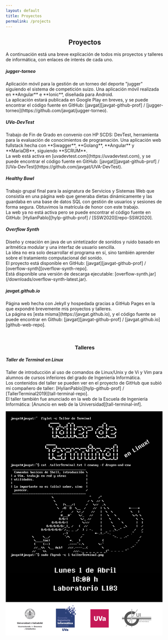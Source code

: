 ```yaml
---
layout: default
title: Proyectos
permalink: /projects
---
```

<h2 align="center">Proyectos</h2>

A continuación está una breve explicación de todos mis proyectos y talleres de informática, con enlaces de interés de cada uno.

<div class="card m-2" >
  <div class="card-body">
    <h5 class="card-title">jugger-torneo</h5>
    <p class="card-text" markdown="1">
Aplicación móvil para la gestión de un torneo del deporte "jugger" siguiendo el sistema de competición suizo.
Una aplicación móvil realizada en **Angular** e **Ionic**, diseñada para Android.
<br/>
La aplicación estará publicada en Google Play en breves, y se puede encontrar el código fuente en GitHub:
[javgat][javgat-github-prof] / [jugger-torneo](https://github.com/javgat/jugger-torneo).
    </p>
  </div>
</div>

<div class="card m-2" >
  <div class="card-body">
    <h5 class="card-title">UVa-DevTest</h5>
    <p class="card-text" markdown="1">
Trabajo de Fin de Grado en convenio con HP SCDS: DevTest, herramienta para la evaluación de conocimientos de programación.
Una aplicación web fullstack hecha con **Swagger**, **Golang**, **Angular** y **MariaDB**, siguiendo **SCRUM**.
<br/>
La web está activa en [uvadevtest.com](https://uvadevtest.com), y se puede encontrar el código fuente en GitHub:
[javgat][javgat-github-prof] / [UVa-DevTest](https://github.com/javgat/UVA-DevTest).
    </p>
  </div>
</div>

<div class="card m-2" >
  <div class="card-body">
    <h5 class="card-title">Healthy Bowl</h5>
    <p class="card-text" markdown="1">
Trabajo grupal final para la asignatura de Servicios y Sistemas Web
que consistía en una página web que generaba dietas dinámicamente
y las guardaba en una base de datos SQL con gestión de usuarios y
sesiones de forma segura.
Obtuvimos la matrícula de honor con este trabajo.
<br/>
La web ya no está activa pero se puede encontrar el código fuente en GitHub:
[HylianPablo][hylp-github-prof] / [SSW2020][repo-SSW2020].
    </p>
  </div>
</div>

<div class="card m-2" >
  <div class="card-body">
    <h5 class="card-title">Overflow Synth</h5>
    <p class="card-text" markdown="1">
Diseño y creación en java de un sintetizador de sonidos y ruido basado en
aritmética modular y una interfaz de usuario sencilla.
<br/>
La idea no era solo desarrollar el programa en sí, sino también aprender sobre
el tratamiento computacional del sonido.
<br/>
El proyecto está disponible en GitHub:
[javgat][javgat-github-prof] / [overflow-synth][overflow-synth-repo].
<br/>
Está disponible una versión de descarga ejecutable:
[overflow-synth.jar](/downloads/overflow-synth-latest.jar).
    </p>
  </div>
</div>

<div class="card m-2" >
  <div class="card-body">
    <h5 class="card-title">javgat.github.io</h5>
    <p class="card-text" markdown="1">
Página web hecha con Jekyll y hospedada gracias a GitHub Pages en la que
expondré brevemente mis proyectos y talleres.
<br/>
La página es [esta misma](https://javgat.github.io), y el código fuente
se puede encontrar en Github:
[javgat][javgat-github-prof] / [javgat.github.io][github-web-repo].
    </p>
  </div>
</div>

<br />

<h3 align="center">Talleres</h3>

<div class="card m-2" >
  <div class="card-body">
    <h5 class="card-title">Taller de Terminal en Linux</h5>
    <p class="card-text" markdown="1">
Taller de introducción al uso de comandos de Linux/Unix y de Vi y Vim para
alumnos de cursos inferiores del grado de Ingeniería Informática.
<br/>
Los contenidos del taller se pueden ver en el proyecto de GitHub
que subió mi compañero de taller:
[HylianPablo][hylp-github-prof] / [TallerTerminal2019][tall-terminal-repo].
<br/>
El taller también fue anunciado en la web de la Escuela de Ingeniería
Informática: [Anuncio en web de la Universidad][tall-terminal-inf].
    </p>
<img src="/img/tallerTerminal.png" alt="Imagen de anuncio de taller"
 class="mx-auto d-block rounded img-fluid" width="500"/>
  </div>
</div>

[repo-SSW2020]: https://github.com/HylianPablo/SSW2020
[hylp-github-prof]: https://github.com/HylianPablo
[javgat-github-prof]: https://github.com/javgat
[overflow-synth-repo]: https://github.com/javgat/overflow-synth
[github-web-repo]: https://github.com/javgat/javgat.github.io
[tall-terminal-inf]: https://inf.uva.es/2019/03/28/taller-de-terminal-en-linux/
[tall-terminal-repo]: https://github.com/HylianPablo/TallerTerminal2019
